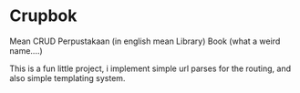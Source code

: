 # Crupbok

Mean CRUD Perpustakaan (in english mean Library) Book (what a weird name....)

This is a fun little project, i implement simple url parses for the routing, and also
simple templating system.
